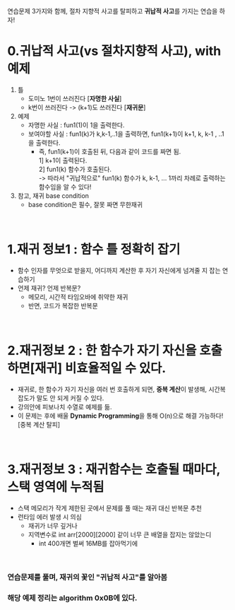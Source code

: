 연습문제 3가지와 함께, 절차 지향적 사고를 탈피하고 **귀납적 사고**를 가지는 연습을 하자!

0.귀납적 사고(vs 절차지향적 사고),  with 예제
====
  1. 틀
       - 도미노 1번이 쓰러진다 [**자명한 사실**]
       - k번이 쓰러진다 -> (k+1)도 쓰러진다 [**재귀문**]
  2. 예제
       - 자명한 사실 : fun1(1)이 1을 출력한다.
       - 보여야할 사실 : fun1(k)가 k,k-1,..1을 출력하면, fun1(k+1)이 k+1, k, k-1 , ..1을 출력한다.</br>
           - 즉, fun1(k+1)이 호출된 뒤, 다음과 같이 코드를 짜면 됨. </br>
               1] k+1이 출력된다.</br>
               2] fun1(k) 함수가 호출된다. </br>
              -> 따라서 "귀납적으로" fun1(k) 함수가 k, k-1, ... 1까리 차례로 출력하는 함수임을 알 수 있다!
  3. 참고, 재귀 base condition
       - base condition은 필수, 잘못 짜면 무한재귀
</br>
             
1.재귀 정보1 : 함수 틀 정확히 잡기
====
  - 함수 인자를 무엇으로 받을지, 어디까지 계산한 후 자기 자신에게 넘겨줄 지 잡는 연습하기
  - 언제 재귀? 언제 반복문?
      - 메모리, 시간적 타임오바에 취약한 재귀
      - 반면, 코드가 복잡한 반복문
</br>

2.재귀정보 2 : 한 함수가 자기 자신을 호출하면[재귀] 비효율적일 수 있다.
===
  - 재귀로, 한 함수가 자기 자신을 여러 번 호출하게 되면, **중복 계산**이 발생해, 시간복잡도가 말도 안 되게 커질 수 있다.
  - 강의안에 피보나치 수열로 예제를 듦.
  - 이 문제는 후에 배울 **Dynamic Programming**을 통해 O(n)으로 해결 가능하다! [중복 계산 탈피]

</br>

3.재귀정보 3 : 재귀함수는 호출될 때마다, 스택 영역에 누적됨
====
  - 스택 메모리가 작게 제한된 곳에서 문제를 풀 때는 재귀 대신 반복문 추천
  - 런타임 에러 발생 시 의심
      - 재귀가 너무 깊거나
      - 지역변수로 int arr[2000][2000] 같이 너무 큰 배열을 잡지는 않았는디
          - int 400개면 벌써 16MB를 잡아먹기에
</br>

### 연습문제를 풀며, 재귀의 꽃인 "귀납적 사고"를 알아봄
### 해당 예제 정리는 algorithm 0x0B에 있다.
